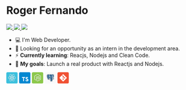 # Roger Fernando

<a href="https://www.linkedin.com/in/roger-luiz/" >
  <img src="https://img.shields.io/static/v1?label=&message=Roger%20Fernando&color=431899&style=flat-square&logo=linkedin&logoColor=white"/>
</a>

<a href="mailto:rogerfernandoluiz@gmail.com" >
  <img src="https://img.shields.io/static/v1?label=&message=rogerfernandoluiz@gmail.com&color=431899&style=flat-square&logo=gmail&logoColor=white"/>
</a>

<a href="https://twitter.com/rogerluizz" >
  <img src="https://img.shields.io/static/v1?label=&message=@rogerluizz&color=431899&style=flat-square&logo=twitter&logoColor=white"/>
</a>

- :computer: I'm Web Developer.
- :eyes: Looking for an opportunity as an intern in the development area.
- :zap: __Currently learning__: Reacjs, Nodejs and Clean Code.
- :rocket: __My goals__: Launch a real product with Reactjs and Nodejs.

<p align="left">
  <img src="assets/reactjs.svg" width="30" height="30"/>
  <img src="assets/typescript.svg" width="30" height="30"/>
  <img src="assets/node.svg" width="30" height="30"/>
  <img src="assets/postgresql.svg" width="30" height="30"/>
  <img src="assets/git.svg" width="30" height="30"/>
</p>
